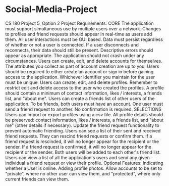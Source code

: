 # Social-Media-Project
CS 180 Project 5, Option 2
Project Requirements: 
CORE
The application must support simultaneous use by multiple users over a network. Changes to profiles and friend requests should appear in real-time as users add them. 
All user interactions must be GUI based. 
Data must persist regardless of whether or not a user is connected. If a user disconnects and reconnects, their data should still be present. 
Descriptive errors should appear as appropriate. The application should not crash under any circumstances. 
Users can create, edit, and delete accounts for themselves.
The attributes you collect as part of account creation are up to you. 
Users should be required to either create an account or sign in before gaining access to the application. 
Whichever identifier you maintain for the user must be unique. 
Users can create, edit, and delete profiles.
Remember to restrict edit and delete access to the user who created the profiles.
 A profile should contain a minimum of contact information, likes / interests, a friends list, and "about me". 
Users can create a friends list of other users of the application. 
To be friends, both users must have an account. One user must send a friend request to another. No confirmation is required. 
SELECTIONS
Users can import or export profiles using a csv file.
All profile details should be preserved: contact information, likes / interests, a friends list, and "about me" (other details if necessary). 
Update the friend request functionality to prevent automatic friending. Users can see a list of their sent and received friend requests. They can rescind friend requests or confirm them. 
If a friend request is rescinded, it will no longer appear for the recipient or the sender. 
If a friend request is confirmed, it will no longer appear for the recipient or the sender. Both users will be added to each other's friend list. 
Users can view a list of all the application's users and send any given individual a friend request or view their profile. 
Optional Features: 
Indicating whether a User is online.
Adding profile photos.
Allow accounts to be set to "private", where no other user can view them, and "protected", where only current friends can view them.
